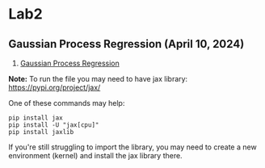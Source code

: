 # Lab2

## Gaussian Process Regression (April 10, 2024)
1. [Gaussian Process Regression](https://github.com/srossi93/asi-labs/blob/master/lab_week2-public/Gaussian_Process_Regression.ipynb)

**Note:** To run the file you may need to have jax library: https://pypi.org/project/jax/

One of these commands may help:
```
pip install jax
pip install -U "jax[cpu]"
pip install jaxlib 
```
If you're still struggling to import the library, you may need to create a new environment (kernel) and install the jax library there.
